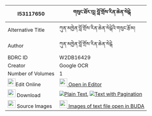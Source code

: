 |I53117650|གསུང་ཐོར་བུ། བློ་གྲོས་རིན་ཆེན་སེངྒེ 
| --- | --- 
|Alternative Title |ཀུན་མཁྱེན་བློ་གྲོས་རིན་ཆེན་སེངྒེའི་གསུང་རྩོམ།
|Author| ཀུན་མཁྱེན་བློ་གྲོས་རིན་ཆེན་སེངྒེ
|BDRC ID | W2DB16429
|Creator | Google OCR
|Number of Volumes| 1
|<img width="25" src="https://img.icons8.com/color/25/000000/edit-property.png">Edit Online| [<img width="25" src="https://avatars.githubusercontent.com/u/45091458?s=200&v=4"> Open in Editor](http://editor.openpecha.org/I53117650)
|<img width="25" src="https://img.icons8.com/fluent/48/000000/download-2.png"/>  Download | [![](https://img.icons8.com/color/20/000000/txt.png)Plain Text](https://github.com/Openpecha/I53117650/releases/download/v1/sung_torbu_lodro_rinchen_senge_plain_I53117650.zip), [![](https://img.icons8.com/color/20/000000/txt.png)Text with Pagination](https://github.com/Openpecha/I53117650/releases/download/v1/sung_torbu_lodro_rinchen_senge_pages_I53117650.zip)
|<img width="25" src="https://img.icons8.com/plasticine/100/000000/pictures-folder.png"/>  Source Images | [<img width="25" src="https://library.bdrc.io/icons/BUDA-small.svg"> Images of text file open in BUDA](https://library.bdrc.io/show/bdr:W2DB16429)